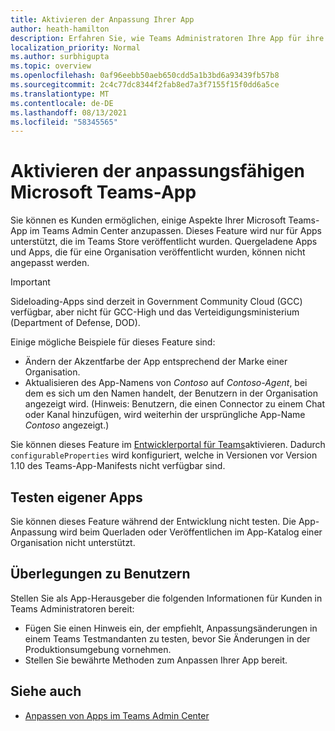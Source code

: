 ```yaml
---
title: Aktivieren der Anpassung Ihrer App
author: heath-hamilton
description: Erfahren Sie, wie Teams Administratoren Ihre App für ihre Organisation anpassen können.
localization_priority: Normal
ms.author: surbhigupta
ms.topic: overview
ms.openlocfilehash: 0af96eebb50aeb650cdd5a1b3bd6a93439fb57b8
ms.sourcegitcommit: 2c4c77dc8344f2fab8ed7a3f7155f15f0dd6a5ce
ms.translationtype: MT
ms.contentlocale: de-DE
ms.lasthandoff: 08/13/2021
ms.locfileid: "58345565"
---
```

# <a name="enable-your-microsoft-teams-app-to-be-customized"></a>Aktivieren der anpassungsfähigen Microsoft Teams-App

Sie können es Kunden ermöglichen, einige Aspekte Ihrer Microsoft Teams-App im Teams Admin Center anzupassen. Dieses Feature wird nur für Apps unterstützt, die im Teams Store veröffentlicht wurden. Quergeladene Apps und Apps, die für eine Organisation veröffentlicht wurden, können nicht angepasst werden.

> [!IMPORTANT]
> Sideloading-Apps sind derzeit in Government Community Cloud (GCC) verfügbar, aber nicht für GCC-High und das Verteidigungsministerium (Department of Defense, DOD).

Einige mögliche Beispiele für dieses Feature sind:

* Ändern der Akzentfarbe der App entsprechend der Marke einer Organisation.
* Aktualisieren des App-Namens von *Contoso* auf *Contoso-Agent*, bei dem es sich um den Namen handelt, der Benutzern in der Organisation angezeigt wird. (Hinweis: Benutzern, die einen Connector zu einem Chat oder Kanal hinzufügen, wird weiterhin der ursprüngliche App-Name *Contoso* angezeigt.)

Sie können dieses Feature im [Entwicklerportal für Teams](https://dev.teams.microsoft.com/home)aktivieren. Dadurch `configurableProperties` wird konfiguriert, welche in Versionen vor Version 1.10 des Teams-App-Manifests nicht verfügbar sind.

## <a name="test-your-app"></a>Testen eigener Apps

Sie können dieses Feature während der Entwicklung nicht testen. Die App-Anpassung wird beim Querladen oder Veröffentlichen im App-Katalog einer Organisation nicht unterstützt.

## <a name="user-considerations"></a>Überlegungen zu Benutzern

Stellen Sie als App-Herausgeber die folgenden Informationen für Kunden in Teams Administratoren bereit:
* Fügen Sie einen Hinweis ein, der empfiehlt, Anpassungsänderungen in einem Teams Testmandanten zu testen, bevor Sie Änderungen in der Produktionsumgebung vornehmen. 
* Stellen Sie bewährte Methoden zum Anpassen Ihrer App bereit.

## <a name="see-also"></a>Siehe auch

* [Anpassen von Apps im Teams Admin Center](/MicrosoftTeams/customize-apps)
